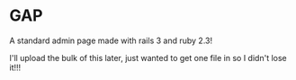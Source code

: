 # GAP

A standard admin page made with rails 3 and ruby 2.3!

I'll upload the bulk of this later, just wanted to get one file in so I didn't lose it!!!
